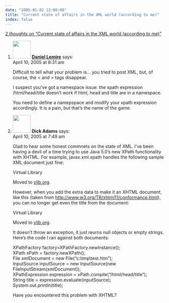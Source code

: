 ```yaml
---
date: "2005-01-02 12:00:00"
title: "Current state of affairs in the XML world (according to me)"
index: false
---
```


[2 thoughts on &ldquo;Current state of affairs in the XML world (according to me)&rdquo;](/lemire/blog/2005/01-02-current-state-of-affairs-in-the-xml-world-according-to-me)

<ol class="comment-list">
<li id="comment-2302" class="comment even thread-even depth-1">
<div class="comment-author vcard">
<img alt src="https://secure.gravatar.com/avatar/9c8641f1aebb6763ecf07d31107db2c6?s=56&#038;d=mm&#038;r=g" srcset="https://secure.gravatar.com/avatar/9c8641f1aebb6763ecf07d31107db2c6?s=112&#038;d=mm&#038;r=g 2x" class="avatar avatar-56 photo" height="56" width="56" decoding="async" /> <b class="fn"><a href="https://lemire.me/blog/" class="url" rel="ugc">Daniel Lemire</a></b> <span class="says">says:</span> </div>
<div class="comment-metadata"><time datetime="2005-04-10T08:31:56+00:00">April 10, 2005 at 8:31 am</time></a> </div>
<div class="comment-content">
<p>Difficult to tell what your problem is&#8230; you tried to post XML, but, of course, the &lt; and &gt; tags disappear.</p>
<p>I suspect you&rsquo;ve got a namespace issue: the xpath expression /html/head/title doesn&rsquo;t work if html, head and title are in a namespace.</p>
<p>You need to define a namepspace and modify your xpath expression accordingly. It is a pain, but that&rsquo;s the name of the game.</p>
</div>
</li>
<li id="comment-2301" class="comment odd alt thread-odd thread-alt depth-1">
<div class="comment-author vcard">
<img alt src="https://secure.gravatar.com/avatar/36f1328987966c9838009c60141a0470?s=56&#038;d=mm&#038;r=g" srcset="https://secure.gravatar.com/avatar/36f1328987966c9838009c60141a0470?s=112&#038;d=mm&#038;r=g 2x" class="avatar avatar-56 photo" height="56" width="56" decoding="async" /> <b class="fn">Dick Adams</b> <span class="says">says:</span> </div>
<div class="comment-metadata"><time datetime="2005-04-10T07:49:52+00:00">April 10, 2005 at 7:49 am</time></a> </div>
<div class="comment-content">
<p>Glad to hear some honest commnets on the state of XML. I&rsquo;ve been having a devil of a time trying to use Java 5.0&rsquo;s new XPath functionality with XHTML. For example, javax.xml.xpath handles the following sample XML document just fine:</p>
<p> Virtual Library </p>
<p> Moved to <a href="http://vlib.org/" rel="nofollow">vlib.org</a>. </p>
<p>However, when you add the extra data to make it an XHTML document, like this (taken from <a href="http://www.w3.org/TR/xhtml11/conformance.html" rel="nofollow ugc">http://www.w3.org/TR/xhtml11/conformance.html</a>), you can no longer get even the title from the document:</p>
<p> Virtual Library </p>
<p> Moved to <a href="http://vlib.org/" rel="nofollow">vlib.org</a>. </p>
<p>It doesn&rsquo;t throw an exception, it just reurns null objects or empty strings. Here&rsquo;s the code I ran against both documents:</p>
<p> XPathFactory factory=XPathFactory.newInstance();<br/>
XPath xPath = factory.newXPath();<br/>
File xmlDocument = new File(&ldquo;c:\tmp\test.htm&rdquo;);<br/>
InputSource inputSource = new InputSource(new FileInputStream(xmlDocument));<br/>
XPathExpression expression = xPath.compile(&ldquo;/html/head/title&rdquo;);<br/>
String title = expression.evaluate(inputSource);<br/>
System.out.println(title);</p>
<p>Have you encountered this problem with XHTML?</p>
</div>
</li>
</ol>
